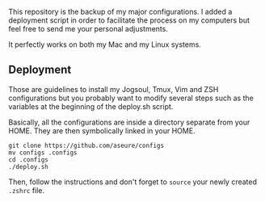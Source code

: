 This repository is the backup of my major configurations. I added a deployment
script in order to facilitate the process on my computers but feel free to
send me your personal adjustments.

It perfectly works on both my Mac and my Linux systems.

## Deployment

Those are guidelines to install my Jogsoul, Tmux, Vim and ZSH configurations
but you probably want to modify several steps such as the variables at the
beginning of the deploy.sh script.

Basically, all the configurations are inside a directory separate from your
HOME. They are then symbolically linked in your HOME.

```
git clone https://github.com/aseure/configs
mv configs .configs
cd .configs
./deploy.sh
```

Then, follow the instructions and don't forget to `source` your newly created
`.zshrc` file.
